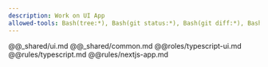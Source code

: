 ```yaml
---
description: Work on UI App
allowed-tools: Bash(tree:*), Bash(git status:*), Bash(git diff:*), Bash(jq:*), Bash(meta-composer:*)
---
```

@@_shared/ui.md
@@_shared/common.md
@@roles/typescript-ui.md
@@rules/typescript.md
@@rules/nextjs-app.md
